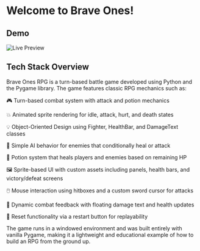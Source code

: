 # Welcome to Brave Ones!

## Demo
![Live Preview](./img/BRAVE_ONES_GIF.gif)

  
## Tech Stack Overview
Brave Ones RPG is a turn-based battle game developed using Python and the Pygame library. The game features classic RPG mechanics such as:

🎮 Turn-based combat system with attack and potion mechanics

💥 Animated sprite rendering for idle, attack, hurt, and death states

💡 Object-Oriented Design using Fighter, HealthBar, and DamageText classes

🧠 Simple AI behavior for enemies that conditionally heal or attack

🧪 Potion system that heals players and enemies based on remaining HP

🖼️ Sprite-based UI with custom assets including panels, health bars, and victory/defeat screens

🖱️ Mouse interaction using hitboxes and a custom sword cursor for attacks

💬 Dynamic combat feedback with floating damage text and health updates

🔁 Reset functionality via a restart button for replayability

The game runs in a windowed environment and was built entirely with vanilla Pygame, making it a lightweight and educational example of how to build an RPG from the ground up.
